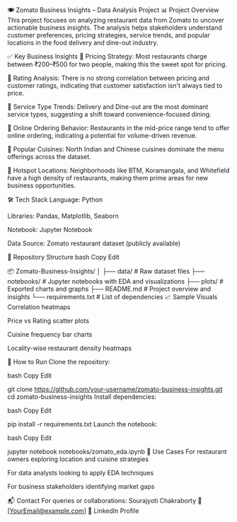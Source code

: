 🍽️ Zomato Business Insights – Data Analysis Project
📊 Project Overview
This project focuses on analyzing restaurant data from Zomato to uncover actionable business insights. The analysis helps stakeholders understand customer preferences, pricing strategies, service trends, and popular locations in the food delivery and dine-out industry.

✅ Key Business Insights
💸 Pricing Strategy:
Most restaurants charge between ₹200–₹500 for two people, making this the sweet spot for pricing.

🌟 Rating Analysis:
There is no strong correlation between pricing and customer ratings, indicating that customer satisfaction isn't always tied to price.

🍴 Service Type Trends:
Delivery and Dine-out are the most dominant service types, suggesting a shift toward convenience-focused dining.

🛵 Online Ordering Behavior:
Restaurants in the mid-price range tend to offer online ordering, indicating a potential for volume-driven revenue.

🍜 Popular Cuisines:
North Indian and Chinese cuisines dominate the menu offerings across the dataset.

📍 Hotspot Locations:
Neighborhoods like BTM, Koramangala, and Whitefield have a high density of restaurants, making them prime areas for new business opportunities.

🛠️ Tech Stack
Language: Python

Libraries: Pandas, Matplotlib, Seaborn

Notebook: Jupyter Notebook

Data Source: Zomato restaurant dataset (publicly available)

📁 Repository Structure
bash
Copy
Edit

📦 Zomato-Business-Insights/
│
├── data/                   # Raw dataset files
├── notebooks/              # Jupyter notebooks with EDA and visualizations
├── plots/                  # Exported charts and graphs
├── README.md               # Project overview and insights
└── requirements.txt        # List of dependencies
📈 Sample Visuals
Correlation heatmaps

Price vs Rating scatter plots

Cuisine frequency bar charts

Locality-wise restaurant density heatmaps

🚀 How to Run
Clone the repository:

bash
Copy
Edit

git clone https://github.com/your-username/zomato-business-insights.git
cd zomato-business-insights
Install dependencies:

bash
Copy
Edit

pip install -r requirements.txt
Launch the notebook:

bash
Copy
Edit

jupyter notebook notebooks/zomato_eda.ipynb
📌 Use Cases
For restaurant owners exploring location and cuisine strategies

For data analysts looking to apply EDA techniques

For business stakeholders identifying market gaps

📬 Contact
For queries or collaborations:
Sourajyoti Chakraborty
📧 [YourEmail@example.com]
🔗 LinkedIn Profile

